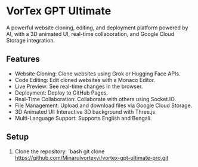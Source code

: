 # VorTex GPT Ultimate

A powerful website cloning, editing, and deployment platform powered by AI, with a 3D animated UI, real-time collaboration, and Google Cloud Storage integration.

## Features
- Website Cloning: Clone websites using Grok or Hugging Face APIs.
- Code Editing: Edit cloned websites with a Monaco Editor.
- Live Preview: See real-time changes in the browser.
- Deployment: Deploy to GitHub Pages.
- Real-Time Collaboration: Collaborate with others using Socket.IO.
- File Management: Upload and download files via Google Cloud Storage.
- 3D Animated UI: Interactive 3D background with Three.js.
- Multi-Language Support: Supports English and Bengali.

## Setup
1. Clone the repository:
   `bash
   git clone https://github.com/Minarulvortexvi/vortex-gpt-ultimate-pro.git

